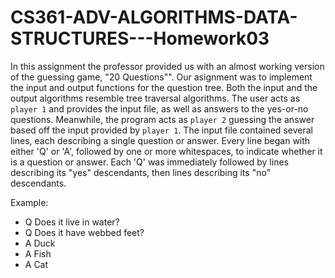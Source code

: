 # CS361-ADV-ALGORITHMS-DATA-STRUCTURES---Homework03

In this assignment the professor provided us with an almost working version of the guessing game, "20 Questions"". Our asignment was to implement the input and output functions for the question tree. Both the input and the output algorithms resemble tree traversal algorithms. The user acts as `player 1` and provides the input file, as well as answers to the yes-or-no questions. Meanwhile, the program acts as `player 2` guessing the answer based off the input provided by `player 1`. The input file contained several lines, each describing a single question or answer. Every line began with either 'Q' or 'A', followed by one or more whitespaces, to indicate whether it is a question or answer. Each 'Q' was immediately followed by lines describing its "yes" descendants, then lines describing its "no" descendants.

Example:
* Q Does it live in water?
* Q Does it have webbed feet?
* A Duck
* A Fish
* A Cat
